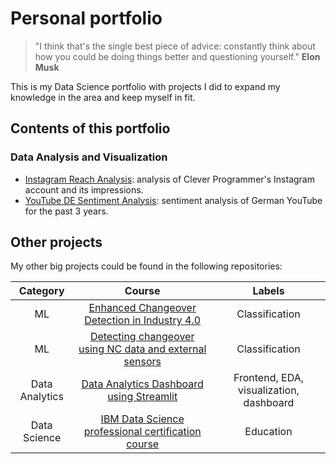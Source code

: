 # Personal portfolio

> "I think that's the single best piece of advice: constantly think about how you could be doing things better and questioning yourself."
>**Elon Musk**

This is my Data Science portfolio with projects I did to expand my knowledge in the area and keep myself in fit.

## Contents of this portfolio

### Data Analysis and Visualization

- [Instagram Reach Analysis](https://github.com/ValdsteiN/DS-Projects/tree/main/Instagram%20Reach%20Analysis): analysis of Clever Programmer's Instagram account and its impressions.
- [YouTube DE Sentiment Analysis](https://github.com/ValdsteiN/DS-Projects/tree/main/YouTube%20DE%20Sentiment%20Analysis): sentiment analysis of German YouTube for the past 3 years.

## Other projects

My other big projects could be found in the following repositories:

| Category |               Course                   |      Labels       |
|:--------:|:---------------------------------------------------------:|:---:|
|    ML    | [Enhanced Changeover Detection in Industry 4.0](https://github.com/ValdsteiN/OBerA-Enhanced-Changeover-Detection-in-Industry-4.0-environments-with-Machine-Learning)      |   Classification   |
|    ML    | [Detecting changeover using NC data and external sensors](https://github.com/ValdsteiN/OBerA-Detecting-Changeover-with-Machine-Learning-using-NC-data-and-external-sensors)  |  Classification   |
| Data Analytics | [Data Analytics Dashboard using Streamlit](https://github.com/ValdsteiN/DA-DS-ML-Dashboard) |Frontend, EDA, visualization, dashboard    |
| Data Science   | [IBM Data Science professional certification course](https://github.com/ValdsteiN/IBM_Data_Science_certification_course)| Education |
